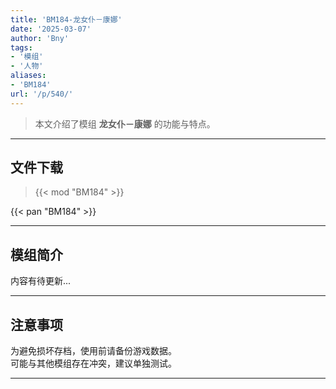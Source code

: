 ```yaml
---
title: 'BM184-龙女仆－康娜'
date: '2025-03-07'
author: 'Bny'
tags:
- '模组'
- '人物'
aliases:
- 'BM184'
url: '/p/540/'
---
```


> 本文介绍了模组 **龙女仆－康娜** 的功能与特点。

---

## 文件下载  

> {{< mod "BM184" >}}  

{{< pan "BM184" >}}  

---

## 模组简介

>  
内容有待更新...  

---

## 注意事项

>  
为避免损坏存档，使用前请备份游戏数据。  
可能与其他模组存在冲突，建议单独测试。  

---

